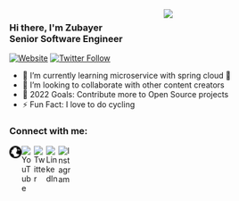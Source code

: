 <img align='right' width="45%" src="https://github-readme-stats.vercel.app/api?username=zubayerahamed&show_icons=true&theme=radical">


### Hi there, I'm Zubayer <br/> Senior Software Engineer 

[![Website](https://img.shields.io/website?label=zubayerahamed.com&url=https%3A%2F%2Fzubayerahamed.com&style=for-the-badge)](http://zubayerahamed.com)
[![Twitter Follow](https://img.shields.io/twitter/follow/zubayer?color=1DA1F2&logo=twitter&style=for-the-badge)](https://twitter.com/intent/follow?original_referer=https%3A%2F%2Fgithub.com%2Fzubayerahamed&screen_name=zubayer1990)

- 🌱 I’m currently learning microservice with spring cloud 🤣
- 👯 I’m looking to collaborate with other content creators
- 🥅 2022 Goals: Contribute more to Open Source projects
- ⚡ Fun Fact: I love to do cycling


### Connect with me:
[website]: https://zubayerahamed.com
[twitter]: https://twitter.com/zubayer1990
[youtube]: https://www.youtube.com/channel/UC4vVj7lKO7H4FohB3lv9dzA
[instagram]: https://www.instagram.com/zubayer1990/
[linkedin]: https://www.linkedin.com/in/zubayer-ahamed-55a869159/

[<img align="left" alt="Website" width="22px" src="https://raw.githubusercontent.com/iconic/open-iconic/master/svg/globe.svg" />][website]
[<img align="left" alt="YouTube" width="22px" src="https://cdn.jsdelivr.net/npm/simple-icons@v3/icons/youtube.svg" />][youtube]
[<img align="left" alt="Twitter" width="22px" src="https://cdn.jsdelivr.net/npm/simple-icons@v3/icons/twitter.svg" />][twitter]
[<img align="left" alt="LinkedIn" width="22px" src="https://cdn.jsdelivr.net/npm/simple-icons@v3/icons/linkedin.svg" />][linkedin]
[<img align="left" alt="Instagram" width="22px" src="https://cdn.jsdelivr.net/npm/simple-icons@v3/icons/instagram.svg" />][instagram]
